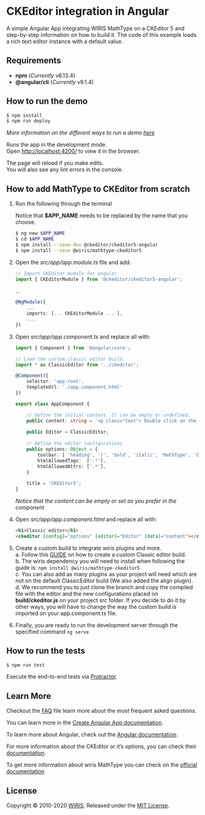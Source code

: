# CKEditor integration in Angular

A simple Angular App integrating WIRIS MathType on a CKEditor 5 and step-by-step information on how to build it. The  code of this example loads a rich text editor instance with a default value.

## Requirements

* **npm** (*Currently* v6.13.4)
* **@angular/cli** (*Currently* v9.1.4)

## How to run the demo

```sh
$ npm install
$ npm run deploy
```

*More information on the different ways to run a demo [here](../../README.md)*

Runs the app in the development mode.<br />
Open [http://localhost:4200/](http://localhost:4200/) to view it in the browser.

The page will reload if you make edits.<br />
You will also see any lint errors in the console.

## How to add MathType to CKEditor from scratch

1. Run the following through the terminal

    Notice that **$APP_NAME** needs to be replaced by the name that you choose.

    ```sh
    $ ng new $APP_NAME
    $ cd $APP_NAME
    $ npm install --save-dev @ckeditor/ckeditor5-angular
    $ npm install --save @wiris/mathtype-ckeditor5
    ```

2. Open the *src/app/app.module.ts* file and add:

    ```ts
    // Import CKEditor module for angular
    import { CKEditorModule } from '@ckeditor/ckeditor5-angular';
    ```
    ...
    ```ts
    @NgModule({
        ...
        imports: [... CKEditorModule ... ],
        ...
    })
    ```

3. Open *src/app/app.component.ts* and replace all with:

    ```ts
    import { Component } from '@angular/core';
    
    // Load the custom classic editor build.
    import * as ClassicEditor from '../ckeditor';
    
    @Component({
        selector: 'app-root',
        templateUrl: './app.component.html'
    })

    export class AppComponent {
    
        // Define the initial content. It can be empty or undefined.
        public content: string = '<p class="text"> Double click on the following formula to edit it.</p><p style="text-align:center;"><math><mi>z</mi><mo>=</mo><mfrac><mrow><mo>-</mo><mi>b</mi><mo>&PlusMinus;</mo><msqrt><msup><mi>b</mi><mn>3</mn></msup><mo>-</mo><mn>4</mn><mi>a</mi><mi>c</mi></msqrt></mrow><mrow><mn>2</mn><mi>a</mi></mrow></mfrac></math></p>';
        
        public Editor = ClassicEditor;
        
        // Define the editor configurations
        public options: Object = {
            toolbar: [ 'heading', '|', 'bold', 'italic', 'MathType', 'ChemType', 'alignment' ],
            htmlAllowedTags:  ['.*'],
            htmlAllowedAttrs: ['.*'],
        }
        
        title = 'CKEditor5';
    }
    ```

    *Notice that the content can be empty or set as you prefer in the component*

4. Open *src/app/app.component.html* and replace all with:

    ```html
    <h1>Classic editor</h1>
    <ckeditor [config]="options" [editor]="Editor" [data]="content"></ckeditor>
    ```

5. Create a custom build to integrate wiris plugins and more. <br>
    a. Follow this [GUIDE](https://ckeditor.com/docs/ckeditor5/latest/builds/guides/development/custom-builds.html) on how to create a custom Classic editor build. <br>
    b. The wiris dependency you will need to install when following the guide is:
        ```
        npm install @wiris/mathtype-ckeditor5
        ``` <br>
    c. You can also add as many plugins as your project will need which are not on the default ClassicEditor build (We also added  the align plugin). <br>
    d. We recommend you to just clone the branch and copy the compiled file with the editor and the new configurations placed on **build/ckeditor.js** on your project src folder. If you decide to do it by other ways, you will have to change the way the custom build is imported on your app.component.ts file.

6. Finally, you are ready to run the development server through the specified command ```ng serve```

## How to run the tests

```sh
$ npm run test
```

Execute the end-to-end tests via [Protractor](http://www.protractortest.org/).

## Learn More

Checkout the [FAQ](FAQs.md) file learn more about the most frequent asked questions.

You can learn more in the [Create Angular App documentation](https://angular.io/cli/new).

To learn more about Angular, check out the [Angular documentation](https://angular.io/).

For more information about the CKEditor or it’s options, you can check their [documentation](https://ckeditor.com/docs/ckeditor5/latest/builds/guides/integration/frameworks/angular.html).

To get more information about wiris MathType you can check on the [official documentation](http://www.wiris.com/mathtype)

## License

Copyright © 2010-2020 [WIRIS](http://www.wiris.com). Released under the [MIT License](../../../LICENSE).
